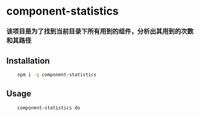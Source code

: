 # component-statistics

### 该项目是为了找到当前目录下所有用到的组件，分析出其用到的次数和其路径

## Installation
```bash
    npm i -g component-statistics
```



## Usage
```bash
    component-statistics do
```
